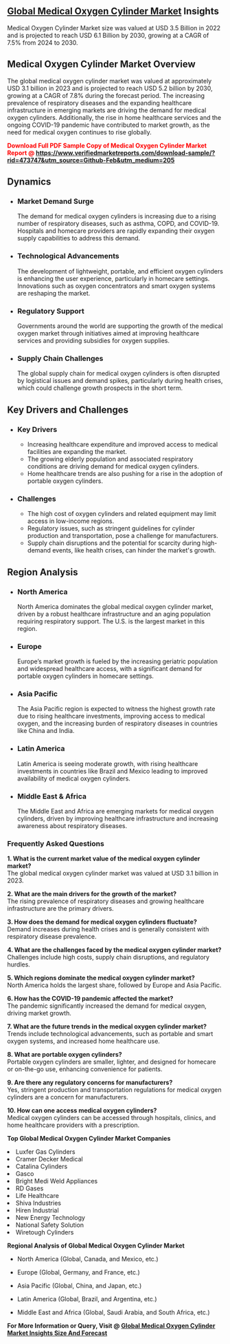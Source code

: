 <h2><a href="https://www.verifiedmarketreports.com/download-sample/?rid=473747&amp;utm_source=Github&amp;utm_medium=205" target="_blank">Global Medical Oxygen Cylinder Market</a> Insights</h2><p>Medical Oxygen Cylinder Market size was valued at USD 3.5 Billion in 2022 and is projected to reach USD 6.1 Billion by 2030, growing at a CAGR of 7.5% from 2024 to 2030.</p><p> <h2>Medical Oxygen Cylinder Market Overview</h2> <p>The global medical oxygen cylinder market was valued at approximately USD 3.1 billion in 2023 and is projected to reach USD 5.2 billion by 2030, growing at a CAGR of 7.8% during the forecast period. The increasing prevalence of respiratory diseases and the expanding healthcare infrastructure in emerging markets are driving the demand for medical oxygen cylinders. Additionally, the rise in home healthcare services and the ongoing COVID-19 pandemic have contributed to market growth, as the need for medical oxygen continues to rise globally.</p> <p><strong><p><span class=""><span style="color: #ff0000;"><strong>Download Full PDF Sample Copy of Medical Oxygen Cylinder Market Report</strong> @ </span><a href="https://www.verifiedmarketreports.com/download-sample/?rid=473747&amp;utm_source=Github-Feb&amp;utm_medium=205" target="_blank">https://www.verifiedmarketreports.com/download-sample/?rid=473747&amp;utm_source=Github-Feb&amp;utm_medium=205</a></span></p></strong></p> <h2>Dynamics</h2> <ul> <li><h3>Market Demand Surge</h3> The demand for medical oxygen cylinders is increasing due to a rising number of respiratory diseases, such as asthma, COPD, and COVID-19. Hospitals and homecare providers are rapidly expanding their oxygen supply capabilities to address this demand. </li> <li><h3>Technological Advancements</h3> The development of lightweight, portable, and efficient oxygen cylinders is enhancing the user experience, particularly in homecare settings. Innovations such as oxygen concentrators and smart oxygen systems are reshaping the market. </li> <li><h3>Regulatory Support</h3> Governments around the world are supporting the growth of the medical oxygen market through initiatives aimed at improving healthcare services and providing subsidies for oxygen supplies. </li> <li><h3>Supply Chain Challenges</h3> The global supply chain for medical oxygen cylinders is often disrupted by logistical issues and demand spikes, particularly during health crises, which could challenge growth prospects in the short term. </li> </ul> <h2>Key Drivers and Challenges</h2> <ul> <li><h3>Key Drivers</h3> <ul> <li>Increasing healthcare expenditure and improved access to medical facilities are expanding the market.</li> <li>The growing elderly population and associated respiratory conditions are driving demand for medical oxygen cylinders.</li> <li>Home healthcare trends are also pushing for a rise in the adoption of portable oxygen cylinders.</li> </ul> </li> <li><h3>Challenges</h3> <ul> <li>The high cost of oxygen cylinders and related equipment may limit access in low-income regions.</li> <li>Regulatory issues, such as stringent guidelines for cylinder production and transportation, pose a challenge for manufacturers.</li> <li>Supply chain disruptions and the potential for scarcity during high-demand events, like health crises, can hinder the market's growth.</li> </ul> </li> </ul> <h2>Region Analysis</h2> <ul> <li><h3>North America</h3> North America dominates the global medical oxygen cylinder market, driven by a robust healthcare infrastructure and an aging population requiring respiratory support. The U.S. is the largest market in this region. </li> <li><h3>Europe</h3> Europe’s market growth is fueled by the increasing geriatric population and widespread healthcare access, with a significant demand for portable oxygen cylinders in homecare settings. </li> <li><h3>Asia Pacific</h3> The Asia Pacific region is expected to witness the highest growth rate due to rising healthcare investments, improving access to medical oxygen, and the increasing burden of respiratory diseases in countries like China and India. </li> <li><h3>Latin America</h3> Latin America is seeing moderate growth, with rising healthcare investments in countries like Brazil and Mexico leading to improved availability of medical oxygen cylinders. </li> <li><h3>Middle East & Africa</h3> The Middle East and Africa are emerging markets for medical oxygen cylinders, driven by improving healthcare infrastructure and increasing awareness about respiratory diseases. </li> </ul> <h3>Frequently Asked Questions</h3> <p><strong>1. What is the current market value of the medical oxygen cylinder market?</strong><br>The global medical oxygen cylinder market was valued at USD 3.1 billion in 2023.</p> <p><strong>2. What are the main drivers for the growth of the market?</strong><br>The rising prevalence of respiratory diseases and growing healthcare infrastructure are the primary drivers.</p> <p><strong>3. How does the demand for medical oxygen cylinders fluctuate?</strong><br>Demand increases during health crises and is generally consistent with respiratory disease prevalence.</p> <p><strong>4. What are the challenges faced by the medical oxygen cylinder market?</strong><br>Challenges include high costs, supply chain disruptions, and regulatory hurdles.</p> <p><strong>5. Which regions dominate the medical oxygen cylinder market?</strong><br>North America holds the largest share, followed by Europe and Asia Pacific.</p> <p><strong>6. How has the COVID-19 pandemic affected the market?</strong><br>The pandemic significantly increased the demand for medical oxygen, driving market growth.</p> <p><strong>7. What are the future trends in the medical oxygen cylinder market?</strong><br>Trends include technological advancements, such as portable and smart oxygen systems, and increased home healthcare use.</p> <p><strong>8. What are portable oxygen cylinders?</strong><br>Portable oxygen cylinders are smaller, lighter, and designed for homecare or on-the-go use, enhancing convenience for patients.</p> <p><strong>9. Are there any regulatory concerns for manufacturers?</strong><br>Yes, stringent production and transportation regulations for medical oxygen cylinders are a concern for manufacturers.</p> <p><strong>10. How can one access medical oxygen cylinders?</strong><br>Medical oxygen cylinders can be accessed through hospitals, clinics, and home healthcare providers with a prescription.</p> </p><p><strong>Top Global Medical Oxygen Cylinder Market Companies</strong></p><div data-test-id=""><p><li>Luxfer Gas Cylinders</li><li> Cramer Decker Medical</li><li> Catalina Cylinders</li><li> Gasco</li><li> Bright Medi Weld Appliances</li><li> RD Gases</li><li> Life Healthcare</li><li> Shiva Industries</li><li> Hiren Industrial</li><li> New Energy Technology</li><li> National Safety Solution</li><li> Wiretough Cylinders</li></p><div><strong>Regional Analysis of&nbsp;Global Medical Oxygen Cylinder Market</strong></div><ul><li dir="ltr"><p dir="ltr">North America&nbsp;(Global, Canada, and Mexico, etc.)</p></li><li dir="ltr"><p dir="ltr">Europe (Global, Germany, and France, etc.)</p></li><li dir="ltr"><p dir="ltr">Asia Pacific&nbsp;(Global, China, and Japan, etc.)</p></li><li dir="ltr"><p dir="ltr">Latin America&nbsp;(Global, Brazil, and Argentina, etc.)</p></li><li dir="ltr">Middle East and Africa&nbsp;(Global, Saudi Arabia, and South Africa, etc.)</li></ul><p><strong>For More Information or Query, Visit @&nbsp;</strong><strong><a href="https://www.verifiedmarketreports.com/product/medical-oxygen-cylinder-market-size-and-forecast/?utm_source=Github&amp;utm_medium=205" target="_blank">Global Medical Oxygen Cylinder Market Insights Size And Forecast</a></strong></p></div>
